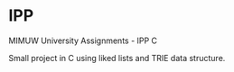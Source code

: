# IPP
MIMUW University Assignments - IPP C

Small project in C using liked lists and TRIE data structure.
